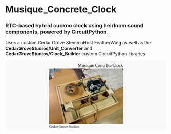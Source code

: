 # Musique_Concrete_Clock

### RTC-based hybrid cuckoo clock using heirloom sound components, powered by CircuitPython.

Uses a custom Cedar Grove StemmaHost FeatherWing as well as the __CedarGroveStudios/Unit_Converter__ and __CedarGroveStudios/Clock_Builder__ custom CircuitPython libraries.

![Musique Concrète Clock](https://github.com/CedarGroveStudios/Musique_Concrete_Clock/blob/master/photos%20and%20graphics/MCC_social.jpeg)
